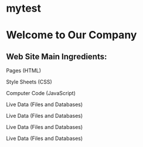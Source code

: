 # mytest
<!DOCTYPE html>
<html>

<head>
   <title>Our Company</title>
</head>

<body>

   <h1>Welcome to Our Company</h1>
  <h2>Web Site Main Ingredients:</h2>

   <p>Pages (HTML)</p>
  <p>Style Sheets (CSS)</p>
   <p>Computer Code (JavaScript)</p>
  <p>Live Data (Files and Databases)</p>
  <p>Live Data (Files and Databases)</p>
  <p>Live Data (Files and Databases)</p>
  <p>Live Data (Files and Databases)</p>
</body>
</html>  

